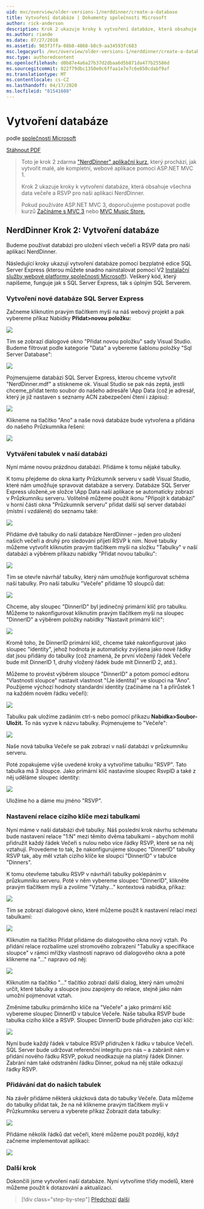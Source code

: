 ```yaml
---
uid: mvc/overview/older-versions-1/nerddinner/create-a-database
title: Vytvoření databáze | Dokumenty společnosti Microsoft
author: rick-anderson
description: Krok 2 ukazuje kroky k vytvoření databáze, která obsahuje všechna data večeře a RSVP pro naši aplikaci NerdDinner.
ms.author: riande
ms.date: 07/27/2010
ms.assetid: 983f3ffa-08b8-4868-b8c9-aa34593fc683
msc.legacyurl: /mvc/overview/older-versions-1/nerddinner/create-a-database
msc.type: authoredcontent
ms.openlocfilehash: d0b87e4a6a27b37d2dbaa6d5b871da477b25586d
ms.sourcegitcommit: 022f79dbc1350e0c6ffaa1e7e7c6e850cdabf9af
ms.translationtype: MT
ms.contentlocale: cs-CZ
ms.lasthandoff: 04/17/2020
ms.locfileid: "81541608"
---
```

# <a name="create-a-database"></a>Vytvoření databáze

podle [společnosti Microsoft](https://github.com/microsoft)

[Stáhnout PDF](http://aspnetmvcbook.s3.amazonaws.com/aspnetmvc-nerdinner_v1.pdf)

> Toto je krok 2 zdarma ["NerdDinner" aplikační kurz,](introducing-the-nerddinner-tutorial.md) který prochází, jak vytvořit malé, ale kompletní, webové aplikace pomocí ASP.NET MVC 1.
> 
> Krok 2 ukazuje kroky k vytvoření databáze, která obsahuje všechna data večeře a RSVP pro naši aplikaci NerdDinner.
> 
> Pokud používáte ASP.NET MVC 3, doporučujeme postupovat podle kurzů [Začínáme s MVC 3](../../older-versions/getting-started-with-aspnet-mvc3/cs/intro-to-aspnet-mvc-3.md) nebo [MVC Music Store.](../../older-versions/mvc-music-store/mvc-music-store-part-1.md)

## <a name="nerddinner-step-2-creating-the-database"></a>NerdDinner Krok 2: Vytvoření databáze

Budeme používat databázi pro uložení všech večeři a RSVP data pro naši aplikaci NerdDinner.

Následující kroky ukazují vytvoření databáze pomocí bezplatné edice SQL Server Express (kterou můžete snadno nainstalovat pomocí V2 [Instalační služby webové platformy společnosti Microsoft](https://www.microsoft.com/web/downloads/platform.aspx)). Veškerý kód, který napíšeme, funguje jak s SQL Server Express, tak s úplným SQL Serverem.

### <a name="creating-a-new-sql-server-express-database"></a>Vytvoření nové databáze SQL Server Express

Začneme kliknutím pravým tlačítkem myši na náš webový projekt a pak vybereme příkaz Nabídky **Přidat&gt;novou položku:**

![](create-a-database/_static/image1.png)

Tím se zobrazí dialogové okno "Přidat novou položku" sady Visual Studio. Budeme filtrovat podle kategorie "Data" a vybereme šablonu položky "Sql Server Database":

![](create-a-database/_static/image2.png)

Pojmenujeme databázi SQL Server Express, kterou chceme vytvořit "NerdDinner.mdf" a stiskneme ok. Visual Studio se pak nás zeptá, jestli chceme\_přidat tento soubor do našeho adresáře \App Data (což je adresář, který je již nastaven s seznamy ACN zabezpečení čtení i zápisu):

![](create-a-database/_static/image3.png)

Klikneme na tlačítko "Ano" a naše nová databáze bude vytvořena a přidána do našeho Průzkumníka řešení:

![](create-a-database/_static/image4.png)

### <a name="creating-tables-within-our-database"></a>Vytváření tabulek v naší databázi

Nyní máme novou prázdnou databázi. Přidáme k tomu nějaké tabulky.

K tomu přejdeme do okna karty Průzkumník serveru v sadě Visual Studio, které nám umožňuje spravovat databáze a servery. Databáze SQL Server Express uložené\_ve složce \App Data naší aplikace se automaticky zobrazí v Průzkumníku serveru. Volitelně můžeme použít ikonu "Připojit k databázi" v horní části okna "Průzkumník serveru" přidat další sql server databází (místní i vzdálené) do seznamu také:

![](create-a-database/_static/image5.png)

Přidáme dvě tabulky do naší databáze NerdDinner – jeden pro uložení našich večeří a druhý pro sledování přijetí RSVP k nim. Nové tabulky můžeme vytvořit kliknutím pravým tlačítkem myši na složku "Tabulky" v naší databázi a výběrem příkazu nabídky "Přidat novou tabulku":

![](create-a-database/_static/image6.png)

Tím se otevře návrhář tabulky, který nám umožňuje konfigurovat schéma naší tabulky. Pro naši tabulku "Večeře" přidáme 10 sloupců dat:

![](create-a-database/_static/image7.png)

Chceme, aby sloupec "DinnerID" byl jedinečný primární klíč pro tabulku. Můžeme to nakonfigurovat kliknutím pravým tlačítkem myši na sloupec "DinnerID" a výběrem položky nabídky "Nastavit primární klíč":

![](create-a-database/_static/image8.png)

Kromě toho, že DinnerID primární klíč, chceme také nakonfigurovat jako sloupec "identity", jehož hodnota je automaticky zvýšena jako nové řádky dat jsou přidány do tabulky (což znamená, že první vložený řádek Večeře bude mít DinnerID 1, druhý vložený řádek bude mít DinnerID 2, atd.).

Můžeme to provést výběrem sloupce "DinnerID" a potom pomocí editoru "Vlastnosti sloupce" nastavit vlastnost "(Je identita)" ve sloupci na "Ano". Použijeme výchozí hodnoty standardní identity (začínáme na 1 a přírůstek 1 na každém novém řádku večeři):

![](create-a-database/_static/image9.png)

Tabulku pak uložíme zadáním ctrl-s nebo pomocí příkazu **Nabídka&gt;Soubor- Uložit.** To nás vyzve k názvu tabulky. Pojmenujeme to "Večeře":

![](create-a-database/_static/image10.png)

Naše nová tabulka Večeře se pak zobrazí v naší databázi v průzkumníku serveru.

Poté zopakujeme výše uvedené kroky a vytvoříme tabulku "RSVP". Tato tabulka má 3 sloupce. Jako primární klíč nastavíme sloupec RsvpID a také z něj uděláme sloupec identity:

![](create-a-database/_static/image11.png)

Uložíme ho a dáme mu jméno "RSVP".

### <a name="setting-up-a-foreign-key-relationship-between-tables"></a>Nastavení relace cizího klíče mezi tabulkami

Nyní máme v naší databázi dvě tabulky. Náš poslední krok návrhu schématu bude nastavení relace "1:N" mezi těmito dvěma tabulkami – abychom mohli přidružit každý řádek Večeři s nulou nebo více řádky RSVP, které se na něj vztahují. Provedeme to tak, že nakonfigurujeme sloupec "DinnerID" tabulky RSVP tak, aby měl vztah cizího klíče ke sloupci "DinnerID" v tabulce "Dinners".

K tomu otevřeme tabulku RSVP v návrháři tabulky poklepáním v průzkumníku serveru. Poté v něm vybereme sloupec "DinnerID", klikněte pravým tlačítkem myši a zvolíme "Vztahy..." kontextová nabídka, příkaz:

![](create-a-database/_static/image12.png)

Tím se zobrazí dialogové okno, které můžeme použít k nastavení relací mezi tabulkami:

![](create-a-database/_static/image13.png)

Kliknutím na tlačítko Přidat přidáme do dialogového okna nový vztah. Po přidání relace rozbalíme uzel stromového zobrazení "Tabulky a specifikace sloupce" v rámci mřížky vlastností napravo od dialogového okna a poté klikneme na "..." napravo od něj:

![](create-a-database/_static/image14.png)

Kliknutím na tlačítko "..." tlačítko zobrazí další dialog, který nám umožní určit, které tabulky a sloupce jsou zapojeny do relace, stejně jako nám umožní pojmenovat vztah.

Změníme tabulku primárního klíče na "Večeře" a jako primární klíč vybereme sloupec DinnerID v tabulce Večeře. Naše tabulka RSVP bude tabulka cizího klíče a RSVP. Sloupec DinnerID bude přidružen jako cizí klíč:

![](create-a-database/_static/image15.png)

Nyní bude každý řádek v tabulce RSVP přidružen k řádku v tabulce Večeři. SQL Server bude udržovat referenční integritu pro nás – a zabránit nám v přidání nového řádku RSVP, pokud neodkazuje na platný řádek Dinner. Zabrání nám také odstranění řádku Dinner, pokud na něj stále odkazují řádky RSVP.

### <a name="adding-data-to-our-tables"></a>Přidávání dat do našich tabulek

Na závěr přidáme některá ukázková data do tabulky Večeře. Data můžeme do tabulky přidat tak, že na ně klikneme pravým tlačítkem myši v Průzkumníku serveru a vyberete příkaz Zobrazit data tabulky:

![](create-a-database/_static/image16.png)

Přidáme několik řádků dat večeři, které můžeme použít později, když začneme implementovat aplikaci:

![](create-a-database/_static/image17.png)

### <a name="next-step"></a>Další krok

Dokončili jsme vytvoření naší databáze. Nyní vytvoříme třídy modelů, které můžeme použít k dotazování a aktualizaci.

> [!div class="step-by-step"]
> [Předchozí](create-a-new-aspnet-mvc-project.md)
> [další](build-a-model-with-business-rule-validations.md)
